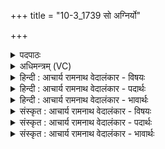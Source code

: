+++
title = "10-3_1739 सो अग्निर्यो"

+++
<details><summary>पदपाठः</summary>

सः꣢। अ꣣ग्निः꣢। यः। व꣡सुः꣢꣯। गृ꣣णे꣢। सम्। यम्। आ꣣य꣡न्ति꣢। आ꣣। य꣡न्ति꣢꣯। धे꣣न꣡वः꣢। सम्। अ꣡र्व꣢꣯न्तः। र꣣घुद्रु꣡वः꣢। र꣣घु। द्रु꣡वः꣢꣯। सम्। सु꣣जाता꣡सः꣢। सु꣣। जाता꣡सः꣢। सू꣣र꣡यः꣢। इ꣡ष꣢꣯म्। स्तो꣣तृ꣡भ्यः꣢। आ। भ꣣र। १७३९।
</details>

<details><summary>अधिमन्त्रम् (VC)</summary>

- अग्निः
- वसुश्रुत आत्रेयः
- पङ्क्तिः
- पञ्चमः
</details>

<details><summary>हिन्दी : आचार्य रामनाथ वेदालंकार - विषयः</summary>

आगे फिर अग्नि नामक जगदीश्वर का वर्णन करते हैं।
</details>

<details><summary>हिन्दी : आचार्य रामनाथ वेदालंकार - पदार्थः</summary>

पदार्थान्वय -  (सः) वही (अग्निः) अग्निशब्दवाच्य जगदीश्वर है, (यः) जो (वसुः) सबको ढकनेवाला अर्थात् सर्वव्यापक है,उसकी मैं (गृणे) स्तुति करता हूँ, (यम्) जिसके पास (धेनवः) स्तोताओं की वाणियाँ (समायन्ति) पहुँचती हैं, (रघुद्रुवः) वेगगामी (अर्वन्तः) पृथिवी,चन्द्र आदि लोक (सम्) पहुँचते हैं, (सुजातासः) सुप्रसिद्ध (सूरयः) विद्वान् लोग(सम्)पहुँचते हैं। हे जगदीश्वर ! आप (स्तोतृभ्यः) आपके गुण-कर्म-स्वभाव की स्तुति करनेवालों को (इषम्) अभीष्ट अभ्युदय और निःश्रेयस रूप फल (आ भर) प्रदान करो ॥३॥
</details>

<details><summary>हिन्दी : आचार्य रामनाथ वेदालंकार - भावार्थः</summary>

भावार्थ -  गायें,घोड़े,मनुष्य,सूर्य,चाँद,तारे,पृथिवी,मङ्गल,बुध,बृहस्पति आदि लोक,नदियाँ,पहाड़,समुद्र,झरने,वृक्ष,लताएँ सभी अपने-अपने गुण जिससे पाते हैं,वही अग्निशब्दवाच्य जगदीश्वर है ॥३॥
</details>

<details><summary>संस्कृत : आचार्य रामनाथ वेदालंकार - विषयः</summary>

अथ पुनरप्यग्निनामानं जगदीश्वरं वर्णयति।
</details>

<details><summary>संस्कृत : आचार्य रामनाथ वेदालंकार - पदार्थः</summary>

पदार्थान्वय -  (सः) स एव (अग्निः) अग्निशब्दवाच्यो जगदीश्वरोऽस्ति, (यः वसुः) यः सर्वाच्छादकः सर्वव्यापको वर्तते।[वस्ते आच्छादयति सर्वं स वसुः।]तमहम् (गृणे) स्तौमि, (यम् धेनवः) स्तोतॄणां वाचः।[धेनुरिति वाङ्नाम निघं० १।११।] (समायन्ति) सम्प्राप्नुवन्ति। (रघुद्रुवः) शीघ्रगामिनः (अर्वन्तः) पृथिवीचन्द्रादयो लोकाः (सम्) समायन्ति सम्प्राप्नुवन्ति, (सुजातासः) सुप्रसिद्धाः (सूरयः) विद्वांसः (सम्) समायन्ति,सम्प्राप्नुवन्ति। हे अग्ने जगदीश्वर ! त्वम् (स्तोतृभ्यः) त्वद्गुणकर्मस्वभावकीर्तनपरेभ्यो जनेभ्यः (इषम्) अभीष्टम् अभ्युदयनिःश्रेयसरूपं फलम् (आ भर) आहर ॥३॥२
</details>

<details><summary>संस्कृत : आचार्य रामनाथ वेदालंकार - भावार्थः</summary>

भावार्थ -  गावोऽश्वाः मनुष्याः सूर्यचन्द्रनक्षत्रपृथिवीमङ्गलबुधबृहस्पत्यादयो लोकाः नद्यः पर्वताः समुद्रा निर्झरा वृक्षा वीरुधः सर्वेऽपि स्वान् स्वान् गुणान् यस्माद् विन्दन्ति स एवाग्निशब्दवाच्यो जगदीश्वरोऽस्ति ॥३॥
</details>